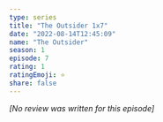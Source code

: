 ```yaml
---
type: series
title: "The Outsider 1x7"
date: "2022-08-14T12:45:09"
name: "The Outsider"
season: 1
episode: 7
rating: 1
ratingEmoji: ⭐️
share: false
---
```


*[No review was written for this episode]*
